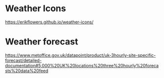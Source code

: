 ﻿

# Weather Icons

https://erikflowers.github.io/weather-icons/

# Weather forecast

https://www.metoffice.gov.uk/datapoint/product/uk-3hourly-site-specific-forecast/detailed-documentation#5,000%20UK%20locations%20three%20hourly%20forecasts%20data%20feed


